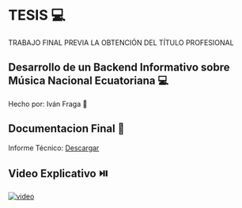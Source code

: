 # TESIS 💻
TRABAJO FINAL PREVIA LA OBTENCIÓN DEL TÍTULO PROFESIONAL  

## Desarrollo de un Backend Informativo sobre Música Nacional Ecuatoriana 💻  
Hecho por: Iván Fraga 👦  

## Documentacion Final 📕  
Informe Técnico: [Descargar](https://linktodocumentation)

## Video Explicativo ⏯️  

[![video](https://firebasestorage.googleapis.com/v0/b/borrador-a0724.appspot.com/o/codePictures%2Ftaki1.jpg?alt=media&token=4cb527b4-9c7f-4d06-ae27-2ec624c0721f)](https://www.youtube.com/watch?v=24b0ip_U0pg)
